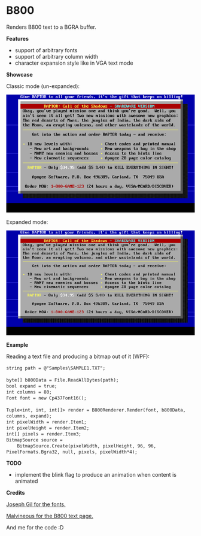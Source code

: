 B800
====

Renders B800 text to a BGRA buffer.

**Features**

- support of arbitrary fonts
- support of arbitrary column width
- character expansion style like in VGA text mode

**Showcase**

Classic mode (un-expanded):

![](https://raw.githubusercontent.com/aybe/B800/master/sample.png)

Expanded mode:

![](https://raw.githubusercontent.com/aybe/B800/master/sample_expanded.png)

**Example**

Reading a text file and producing a bitmap out of it (WPF):

```
string path = @"Samples\SAMPLE1.TXT";

byte[] b800Data = File.ReadAllBytes(path);
bool expand = true;
int columns = 80;
Font font = new Cp437Font16();

Tuple<int, int, int[]> render = B800Renderer.Render(font, b800Data, columns, expand);
int pixelWidth = render.Item1;
int pixelHeight = render.Item2;
int[] pixels = render.Item3;
BitmapSource source =
    BitmapSource.Create(pixelWidth, pixelHeight, 96, 96, PixelFormats.Bgra32, null, pixels, pixelWidth*4);
```
**TODO**

- implement the blink flag to produce an animation when content is animated

**Credits**

[Joseph Gil for the fonts.](http://ftp.sunet.se/pub/simtelnet/msdos/screen/fntcol16.zip)

[Malvineous for the B800 text page.](http://www.shikadi.net/moddingwiki/B800_Text)

And me for the code :D
